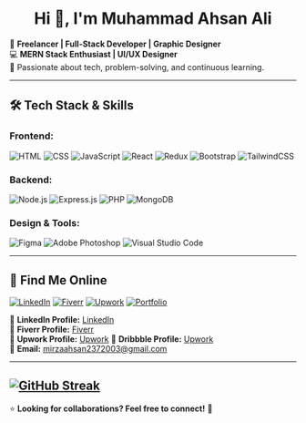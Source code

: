 <h1 align="center">Hi 👋, I'm Muhammad Ahsan Ali</h1>

🚀 **Freelancer | Full-Stack Developer | Graphic Designer**  
💻 **MERN Stack Enthusiast | UI/UX Designer**  
🎯 Passionate about tech, problem-solving, and continuous learning.  

---

## 🛠 Tech Stack & Skills

### **Frontend:**
![HTML](https://img.shields.io/badge/HTML5-E34F26?style=for-the-badge&logo=html5&logoColor=white)
![CSS](https://img.shields.io/badge/CSS3-1572B6?style=for-the-badge&logo=css3&logoColor=white)
![JavaScript](https://img.shields.io/badge/JavaScript-F7DF1E?style=for-the-badge&logo=javascript&logoColor=black)
![React](https://img.shields.io/badge/React-20232A?style=for-the-badge&logo=react&logoColor=61DAFB)
![Redux](https://img.shields.io/badge/Redux-764ABC?style=for-the-badge&logo=redux&logoColor=white)
![Bootstrap](https://img.shields.io/badge/Bootstrap-563D7C?style=for-the-badge&logo=bootstrap&logoColor=white)
![TailwindCSS](https://img.shields.io/badge/TailwindCSS-38B2AC?style=for-the-badge&logo=tailwind-css&logoColor=white)

### **Backend:**
![Node.js](https://img.shields.io/badge/Node.js-43853D?style=for-the-badge&logo=node.js&logoColor=white)
![Express.js](https://img.shields.io/badge/Express.js-404D59?style=for-the-badge)
![PHP](https://img.shields.io/badge/PHP-777BB4?style=for-the-badge&logo=php&logoColor=white)
![MongoDB](https://img.shields.io/badge/MongoDB-4EA94B?style=for-the-badge&logo=mongodb&logoColor=white)

### **Design & Tools:**
![Figma](https://img.shields.io/badge/Figma-F24E1E?style=for-the-badge&logo=figma&logoColor=white)
![Adobe Photoshop](https://img.shields.io/badge/Adobe_Photoshop-31A8FF?style=for-the-badge&logo=adobe-photoshop&logoColor=white)
![Visual Studio Code](https://img.shields.io/badge/VSCode-007ACC?style=for-the-badge&logo=visual-studio-code&logoColor=white)

---

## 📢 Find Me Online

[![LinkedIn](https://img.shields.io/badge/LinkedIn-0077B5?style=for-the-badge&logo=linkedin&logoColor=white)](https://www.linkedin.com/in/mirzaahsanali/)
[![Fiverr](https://img.shields.io/badge/Fiverr-1DBF73?style=for-the-badge&logo=fiverr&logoColor=white)](https://www.fiverr.com/s/pdGVWm)
[![Upwork](https://img.shields.io/badge/Upwork-6FDA44?style=for-the-badge&logo=upwork&logoColor=white)](https://www.upwork.com/freelancers/~015f51e2eabe707d9a)
[![Portfolio](https://img.shields.io/badge/Portfolio-000000?style=for-the-badge&logo=dribbble&logoColor=white)](https://www.dribbble.com/pixelfusionbypeter) 

🔗 **LinkedIn Profile:** [LinkedIn](https://www.linkedin.com/in/mirzaahsanali)  
🔗 **Fiverr Profile:** [Fiverr](https://www.fiverr.com/s/pdGVWml)  
🔗 **Upwork Profile:** [Upwork](https://www.upwork.com/freelancers/~015f51e2eabe707d9a)
🔗 **Dribbble Profile:** [Upwork](https://www.dribbble.com/pixelfusionbypeter)  
📧 **Email:** mirzaahsan2372003@gmail.com  

---
[![GitHub Streak](https://streak-stats.demolab.com?user=mirzaahsanali&theme=onedark-duo&hide_border=false)](https://git.io/streak-stats)
---

⭐ **Looking for collaborations? Feel free to connect!** 🚀

